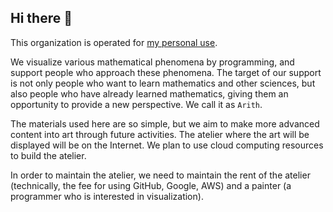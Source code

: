 ## Hi there 👋

This organization is operated for [my personal use](https://github.com/terasakisatoshi).

We visualize various mathematical phenomena by programming, and support people who approach these phenomena. The target of our support is not only people who want to learn mathematics and other sciences, but also people who have already learned mathematics, giving them an opportunity to provide a new perspective. We call it as `Arith`.

The materials used here are so simple, but we aim to make more advanced content into art through future activities. The atelier where the art will be displayed will be on the Internet. We plan to use cloud computing resources to build the atelier.

In order to maintain the atelier, we need to maintain the rent of the atelier (technically, the fee for using GitHub, Google, AWS) and a painter (a programmer who is interested in visualization).

<!--

**Here are some ideas to get you started:**

🙋‍♀️ A short introduction - what is your organization all about?
🌈 Contribution guidelines - how can the community get involved?
👩‍💻 Useful resources - where can the community find your docs? Is there anything else the community should know?
🍿 Fun facts - what does your team eat for breakfast?
🧙 Remember, you can do mighty things with the power of [Markdown](https://docs.github.com/github/writing-on-github/getting-started-with-writing-and-formatting-on-github/basic-writing-and-formatting-syntax)
-->
